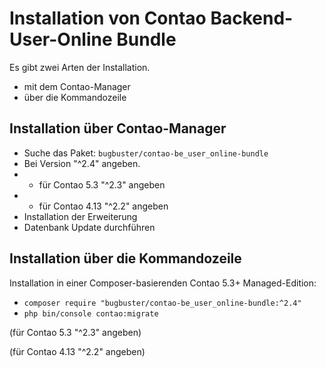# Installation von Contao Backend-User-Online Bundle

Es gibt zwei Arten der Installation.

* mit dem Contao-Manager 
* über die Kommandozeile


## Installation über Contao-Manager

* Suche das Paket: `bugbuster/contao-be_user_online-bundle`
* Bei Version "^2.4" angeben. 
* * für Contao 5.3 "^2.3" angeben
* * für Contao 4.13 "^2.2" angeben
* Installation der Erweiterung
* Datenbank Update durchführen


## Installation über die Kommandozeile

Installation in einer Composer-basierenden Contao 5.3+ Managed-Edition:

* `composer require "bugbuster/contao-be_user_online-bundle:^2.4"`
* `php bin/console contao:migrate`

(für Contao 5.3 "^2.3" angeben)

(für Contao 4.13 "^2.2" angeben)
